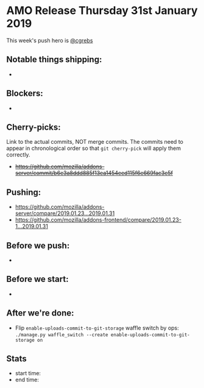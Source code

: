 # AMO Release Thursday 31st January 2019

This week's push hero is [@cgrebs](https://github.com/EnTeQuAk)

## Notable things shipping:

*

## Blockers:

*

## Cherry-picks:

Link to the actual commits, NOT merge commits. The commits need to appear
in chronological order so that `git cherry-pick` will apply them correctly.

* ~~https://github.com/mozilla/addons-server/commit/b6e3a8ddd885f13ea1454eed115f6e669fac3e5f~~

## Pushing:

* https://github.com/mozilla/addons-server/compare/2019.01.23...2019.01.31
* https://github.com/mozilla/addons-frontend/compare/2019.01.23-1...2019.01.31


## Before we push:

*

## Before we start:

*

## After we're done:

* Flip `enable-uploads-commit-to-git-storage` waffle switch
  by ops: `./manage.py waffle_switch --create enable-uploads-commit-to-git-storage on`

## Stats

* start time:
* end time:
